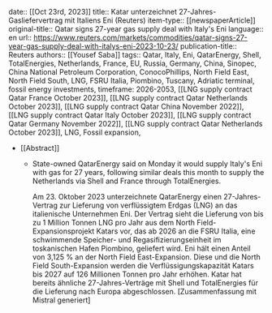date:: [[Oct 23rd, 2023]]
title:: Katar unterzeichnet 27-Jahres-Gasliefervertrag mit Italiens Eni (Reuters)
item-type:: [[newspaperArticle]]
original-title:: Qatar signs 27-year gas supply deal with Italy's Eni
language:: en
url:: https://www.reuters.com/markets/commodities/qatar-signs-27-year-gas-supply-deal-with-italys-eni-2023-10-23/
publication-title:: Reuters
authors:: [[Yousef Saba]]
tags:: Qatar, Italy, Eni, QatarEnergy, Shell, TotalEnergies, Netherlands, France, EU, Russia, Germany, China, Sinopec, China National Petroleum Corporation, ConocoPhillips, North Field East, North Field South, LNG, FSRU Italia, Piombino, Tuscany, Adriatic terminal, fossil energy investments, timeframe: 2026-2053, [[LNG supply contract Qatar France October 2023]], [[LNG supply contract Qatar Netherlands October 2023]], [[LNG supply contract Qatar China November 2022]], [[LNG supply contract Qatar Italy October 2023]], [[LNG supply contract Qatar Germany November 2022]], [[LNG supply contract Qatar Netherlands October 2023]], LNG, Fossil expansion,

- [[Abstract]]
	- State-owned QatarEnergy said on Monday it would supply Italy's Eni with gas for 27 years, following similar deals this month to supply the Netherlands via Shell and France through TotalEnergies.
	  
	  Am 23. Oktober 2023 unterzeichnete QatarEnergy einen 27-Jahres-Vertrag zur Lieferung von verflüssigtem Erdgas (LNG) an das italienische Unternehmen Eni. Der Vertrag sieht die Lieferung von bis zu 1 Million Tonnen LNG pro Jahr aus dem North Field-Expansionsprojekt Katars vor, das ab 2026 an die FSRU Italia, eine schwimmende Speicher- und Regasifizierungseinheit im toskanischen Hafen Piombino, geliefert wird. Eni hält einen Anteil von 3,125 % an der North Field East-Expansion. Diese und die North Field South-Expansion werden die Verflüssigungskapazität Katars bis 2027 auf 126 Millionen Tonnen pro Jahr erhöhen. Katar hat bereits ähnliche 27-Jahres-Verträge mit Shell und TotalEnergies für die Lieferung nach Europa abgeschlossen. [Zusammenfassung mit Mistral generiert]